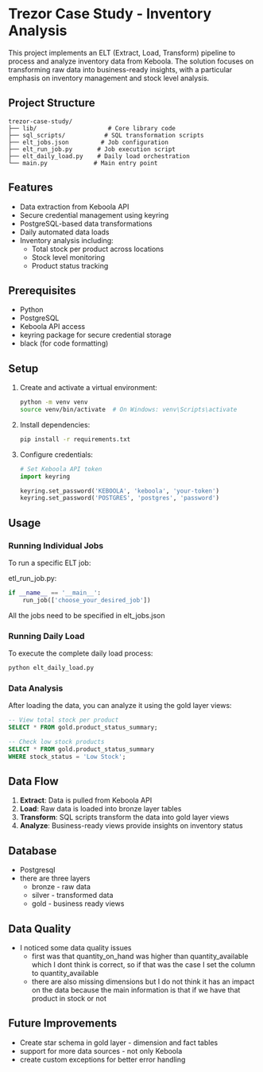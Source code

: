 # Trezor Case Study - Inventory Analysis

This project implements an ELT (Extract, Load, Transform) pipeline to process and analyze inventory data from Keboola. The solution focuses on transforming raw data into business-ready insights, with a particular emphasis on inventory management and stock level analysis.

## Project Structure

```
trezor-case-study/
├── lib/                    # Core library code
├── sql_scripts/           # SQL transformation scripts
├── elt_jobs.json         # Job configuration
├── elt_run_job.py       # Job execution script
├── elt_daily_load.py    # Daily load orchestration
└── main.py             # Main entry point
```

## Features

- Data extraction from Keboola API
- Secure credential management using keyring
- PostgreSQL-based data transformations
- Daily automated data loads
- Inventory analysis including:
  - Total stock per product across locations
  - Stock level monitoring
  - Product status tracking

## Prerequisites

- Python
- PostgreSQL
- Keboola API access
- keyring package for secure credential storage
- black (for code formatting)

## Setup

1. Create and activate a virtual environment:
   ```bash
   python -m venv venv
   source venv/bin/activate  # On Windows: venv\Scripts\activate
   ```

2. Install dependencies:
   ```bash
   pip install -r requirements.txt
   ```

3. Configure credentials:
   ```PYTHON
   # Set Keboola API token
   import keyring
   
   keyring.set_password('KEBOOLA', 'keboola', 'your-token')
   keyring.set_password('POSTGRES', 'postgres', 'password')
   ```

## Usage

### Running Individual Jobs

To run a specific ELT job:

etl_run_job.py:
```python
if __name__ == '__main__':
    run_job(['choose_your_desired_job'])
```
All the jobs need to be specified in elt_jobs.json

### Running Daily Load

To execute the complete daily load process:
```bash
python elt_daily_load.py
```

### Data Analysis

After loading the data, you can analyze it using the gold layer views:
```sql
-- View total stock per product
SELECT * FROM gold.product_status_summary;

-- Check low stock products
SELECT * FROM gold.product_status_summary 
WHERE stock_status = 'Low Stock';
```

## Data Flow

1. **Extract**: Data is pulled from Keboola API
2. **Load**: Raw data is loaded into bronze layer tables
3. **Transform**: SQL scripts transform the data into gold layer views
4. **Analyze**: Business-ready views provide insights on inventory status

## Database
- Postgresql
- there are three layers
  - bronze - raw data
  - silver - transformed data
  - gold - business ready views

## Data Quality
- I noticed some data quality issues
  - first was that quantity_on_hand was higher than quantity_available which I dont think is correct, so if that was the case I set the column to quantity_available
  - there are also missing dimensions but I do not think it has an impact on the data because the main information is that if we have that product in stock or not

## Future Improvements
- Create star schema in gold layer - dimension and fact tables
- support for more data sources - not only Keboola
- create custom exceptions for better error handling